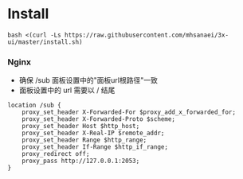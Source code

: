# Install

```
bash <(curl -Ls https://raw.githubusercontent.com/mhsanaei/3x-ui/master/install.sh)
```

### Nginx

* 确保 /sub 面板设置中的"面板url根路径"一致
* 面板设置中的 url 需要以 / 结尾

```
location /sub {
    proxy_set_header X-Forwarded-For $proxy_add_x_forwarded_for;
    proxy_set_header X-Forwarded-Proto $scheme;
    proxy_set_header Host $http_host;
    proxy_set_header X-Real-IP $remote_addr;
    proxy_set_header Range $http_range;
    proxy_set_header If-Range $http_if_range; 
    proxy_redirect off;
    proxy_pass http://127.0.0.1:2053;
}
```